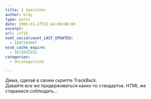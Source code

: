 ```yaml
---
title: 2 Spectator
author: Gray
type: posts
date: 2003-03-27T22:44:06+00:00
excerpt:
url: /2715
esml_socialcount_LAST_UPDATED:
  - 1497283087
essb_cache_expire:
  - 1615692932
categories:
  - Uncategorized

---
```








Дима, сделай в своем скрипте TrackBack.  
Давайте все же придерживаться каких-то стандартов. HTML же стараемся соблюдать&#8230;
